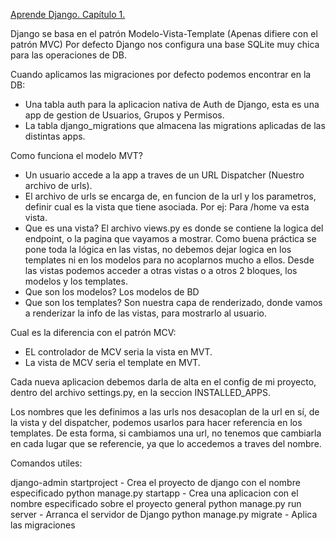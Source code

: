
[Aprende Django. Capítulo 1.](https://www.youtube.com/watch?v=tqqeOtMidQU)

Django se basa en el patrón Modelo-Vista-Template (Apenas difiere con el patrón MVC)
Por defecto Django nos configura una base SQLite muy chica para las operaciones de DB.

Cuando aplicamos las migraciones por defecto podemos encontrar en la DB:
- Una tabla auth para la aplicacion nativa de Auth de Django, esta es una app de gestion de Usuarios, Grupos y Permisos.
- La tabla django_migrations que almacena las migrations aplicadas de las distintas apps.

Como funciona el modelo MVT?

- Un usuario accede a la app a traves de un URL Dispatcher (Nuestro archivo de urls).
- El archivo de urls se encarga de, en funcion de la url y los parametros, definir cual es la vista que tiene asociada.
Por ej: Para /home va esta vista.
- Que es una vista? El archivo views.py es donde se contiene la logica del endpoint, o la pagina que vayamos a mostrar.
Como buena práctica se pone toda la lógica en las vistas, no debemos dejar logica en los templates ni en los modelos para no acoplarnos mucho a ellos.
Desde las vistas podemos acceder a otras vistas o a otros 2 bloques, los modelos y los templates.
- Que son los modelos? Los modelos de BD
- Que son los templates? Son nuestra capa de renderizado, donde vamos a renderizar la info de las vistas, para mostrarlo al usuario.

Cual es la diferencia con el patrón MCV:
- EL controlador de MCV seria la vista en MVT.
- La vista de MCV seria el template en MVT.

Cada nueva aplicacion debemos darla de alta en el config de mi proyecto, dentro del archivo settings.py, en la seccion INSTALLED_APPS.

Los nombres que les definimos a las urls nos desacoplan de la url en sí, de la vista y del dispatcher, podemos usarlos para hacer referencia en los templates.
De esta forma, si cambiamos una url, no tenemos que cambiarla en cada lugar que se referencie, ya que lo accedemos a traves del nombre.

Comandos utiles:

django-admin startproject <nombre> - Crea el proyecto de django con el nombre especificado
python manage.py startapp <nombre> - Crea una aplicacion con el nombre especificado sobre el proyecto general
python manage.py run server - Arranca el servidor de Django
python manage.py migrate - Aplica las migraciones